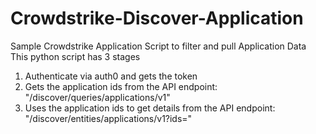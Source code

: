 # Crowdstrike-Discover-Application
Sample Crowdstrike Application Script to filter and pull Application Data
This python script has 3 stages
1. Authenticate via auth0 and gets the token
2. Gets the application ids from the API endpoint: "/discover/queries/applications/v1"
3. Uses the application ids to get details from the API endpoint: "/discover/entities/applications/v1?ids="
